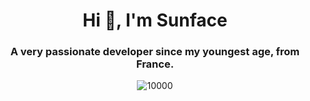 <h1 align="center">Hi 👋, I'm Sunface</h1>
<h3 align="center">A very passionate developer since my youngest age, from France.</h3>

<p align="middle">
   <img src="https://komarev.com/ghpvc/?username=sunface" alt="10000" />
</p>

